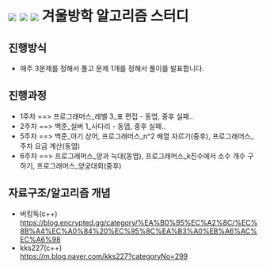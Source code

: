 # <img src="https://img.shields.io/badge/Python-3766AB?style=flat-square&logo=Python&logoColor=white"/> <img src="https://img.shields.io/badge/C++-3766AB?style=flat-square&logo=C%2B%2B&logoColor=white"/> <img src="https://img.shields.io/badge/JavaScript-3766AB?style=flat-square&logo=Javascript&logoColor=white"/> 겨울방학 알고리즘 스터디

## 진행방식
  - 매주 3문제를 정해서 풀고 문제 1개를 정해서 풀이를 발표합니다.
  
## 진행과정
  - 1주차 ==> 프로그래머스_레벨 3_표 편집 - 동엽, 중후 실패..
  - 2주차 ==> 백준_실버 1_사다리 - 동엽, 중후 실패..
  - 5주차 ==> 백준_아기 상어, 프로그래머스_n^2 배열 자르기(중후), 프로그래머스_주차 요금 계산(동엽)
  - 6주차 ==> 프로그래머스_양과 늑대(동엽), 프로그래머스_k진수에서 소수 개수 구하기, 프로그래머스_양궁대회(중후)
  
## 자료구조/알고리즘 개념
- 버킹독(c++)<br> https://blog.encrypted.gg/category/%EA%B0%95%EC%A2%8C/%EC%8B%A4%EC%A0%84%20%EC%95%8C%EA%B3%A0%EB%A6%AC%EC%A6%98
- kks227(c++)<br> https://m.blog.naver.com/kks227?categoryNo=299

